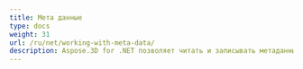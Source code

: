 ```yaml
---
title: Мета данные
type: docs
weight: 31
url: /ru/net/working-with-meta-data/
description: Aspose.3D for .NET позволяет читать и записывать метаданные для сцены и объектов.
---
```


